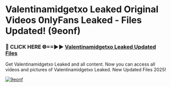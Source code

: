 # Valentinamidgetxo Leaked Original Videos 0nlyFans Leaked - Files Updated! (9eonf)

<h3>🔴 CLICK HERE 🌐==►► <a href="https://tinyurl.com/ms9xzufz" rel="nofollow">Valentinamidgetxo Leaked Updated Files</a></h3>

Get Valentinamidgetxo Leaked and all content. Now you can access all videos and pictures of Valentinamidgetxo Leaked. New Updated Files 2025!

[![9eonf](https://i.imgur.com/PQ7UWWw.gif)](https://tinyurl.com/ms9xzufz)
